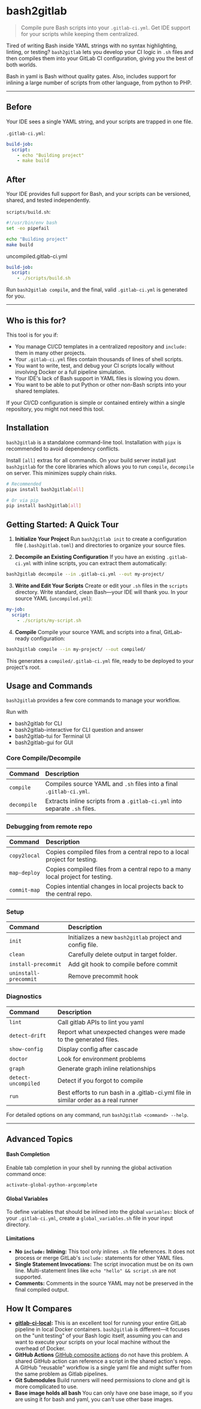 # bash2gitlab

> Compile pure Bash scripts into your `.gitlab-ci.yml`. Get IDE support for your scripts while keeping them
> centralized.

Tired of writing Bash inside YAML strings with no syntax highlighting, linting, or testing? `bash2gitlab` lets you
develop your CI logic in `.sh` files and then compiles them into your GitLab CI configuration, giving you the
best of both worlds.

Bash in yaml is Bash without quality gates. Also, includes support for inlining a large number of scripts from other
language, from python to PHP.

______________________________________________________________________

## Before

Your IDE sees a single YAML string, and your scripts are trapped in one file.

`.gitlab-ci.yml`:

```yaml
build-job:
  script:
    - echo "Building project"
    - make build
```

## After

Your IDE provides full support for Bash, and your scripts can be versioned, shared, and tested independently.

`scripts/build.sh`:

```bash
#!/usr/bin/env bash
set -eo pipefail

echo "Building project"
make build
```

uncompiled.gitlab-ci.yml

```yaml
build-job:
  script:
    - ./scripts/build.sh
```

Run `bash2gitlab compile`, and the final, valid `.gitlab-ci.yml` is generated for you.

______________________________________________________________________

## Who is this for?

This tool is for you if:

- You manage CI/CD templates in a centralized repository and `include:` them in many other projects.
- Your `.gitlab-ci.yml` files contain thousands of lines of shell scripts.
- You want to write, test, and debug your CI scripts locally without involving Docker or a full pipeline simulation.
- Your IDE's lack of Bash support in YAML files is slowing you down.
- You want to be able to put Python or other non-Bash scripts into your shared templates.

If your CI/CD configuration is simple or contained entirely within a single repository, you might not need this tool.

## Installation

`bash2gitlab` is a standalone command-line tool. Installation with `pipx` is recommended to avoid dependency conflicts.

Install `[all]` extras for all commands. On your build server install just `bash2gitlab` for the core libraries which
allows you to run `compile`, `decompile` on server. This minimizes supply chain risks.

```bash
# Recommended
pipx install bash2gitlab[all]

# Or via pip
pip install bash2gitlab[all]
```

## Getting Started: A Quick Tour

1. **Initialize Your Project**
   Run `bash2gitlab init` to create a configuration file (`.bash2gitlab.toml`) and directories to organize your source
   files.

1. **Decompile an Existing Configuration**
   If you have an existing `.gitlab-ci.yml` with inline scripts, you can extract them automatically:

```bash
bash2gitlab decompile --in .gitlab-ci.yml --out my-project/
```

3. **Write and Edit Your Scripts**
   Create or edit your `.sh` files in the `scripts` directory. Write standard, clean Bash—your IDE will thank you. In
   your source YAML (`uncompiled.yml`):

```yaml
my-job:
  script:
    - ./scripts/my-script.sh
```

4. **Compile**
   Compile your source YAML and scripts into a final, GitLab-ready configuration:

```bash
bash2gitlab compile --in my-project/ --out compiled/
```

This generates a `compiled/.gitlab-ci.yml` file, ready to be deployed to your project's root.

## Usage and Commands

`bash2gitlab` provides a few core commands to manage your workflow.

Run with

- bash2gitlab for CLI
- bash2gitlab-interactive for CLI question and answer
- bash2gitlab-tui for Terminal UI
- bash2gitlab-gui for GUI

### Core Compile/Decompile

| Command | Description |
|:------------|:---------------------------------------------------------------------------|
| `compile` | Compiles source YAML and `.sh` files into a final `.gitlab-ci.yml`. |
| `decompile` | Extracts inline scripts from a `.gitlab-ci.yml` into separate `.sh` files. |

### Debugging from remote repo

| Command | Description |
|:-------------|:-------------------------------------------------------------------------------|
| `copy2local` | Copies compiled files from a central repo to a local project for testing. |
| `map-deploy` | Copies compiled files from a central repo to a many local project for testing. |
| `commit-map` | Copies intential changes in local projects back to the central repo. |

### Setup

| Command | Description |
|:----------------------|:---------------------------------------------------------|
| `init` | Initializes a new `bash2gitlab` project and config file. |
| `clean` | Carefully delete output in target folder. |
| `install-precommit` | Add git hook to compile before commit |
| `uninstall-precommit` | Remove precommit hook |

### Diagnostics

| Command | Description                                                                         |
|:---------------|:------------------------------------------------------------------------------------|
| `lint` | Call gitlab APIs to lint you yaml                                                   |
| `detect-drift` | Report what unexpected changes were made to the generated files.                    |
| `show-config` | Display config after cascade                                                        |
| `doctor` | Look for environment problems                                                       |
| `graph` | Generate graph inline relationships                                                 |
| `detect-uncompiled` | Detect if you forgot to compile                                                     |
| `run` | Best efforts to run bash in a .gitlab-ci.yml file in similar order as a real runner |

For detailed options on any command, run `bash2gitlab <command> --help`.

______________________________________________________________________

## Advanced Topics

#### Bash Completion

Enable tab completion in your shell by running the global activation command once:

```bash
activate-global-python-argcomplete
```

#### Global Variables

To define variables that should be inlined into the global `variables:` block of your `.gitlab-ci.yml`, create a
`global_variables.sh` file in your input directory.

#### Limitations

- **No `include:` Inlining:** This tool only inlines `.sh` file references. It does not process or merge GitLab's
  `include:` statements for other YAML files.
- **Single Statement Invocations:** The script invocation must be on its own line. Multi-statement lines like
  `echo "hello" && script.sh` are not supported.
- **Comments:** Comments in the source YAML may not be preserved in the final compiled output.

## How It Compares

- **[gitlab-ci-local](https://github.com/firecow/gitlab-ci-local):** This is an excellent tool for running your entire
  GitLab pipeline in local Docker containers. `bash2gitlab` is different—it focuses on the "unit testing" of your Bash
  logic itself, assuming you can and want to execute your scripts on your local machine without the overhead of Docker.
- **GitHub Actions** [GitHub composite actions](https://docs.github.com/en/actions/concepts/workflows-and-actions/reusable-workflows)
  do not have this problem. A shared GitHub action can reference a script in the shared action's repo. A GitHub
  "reusable" workflow is a single yaml file and might suffer from the same problem as Gitlab pipelines.
- **Git Submodules** Build runners will need permissions to clone and git is more complicated to use.
- **Base image holds all bash** You can only have one base image, so if you are using it for bash and yaml, you can't
  use other base images.
